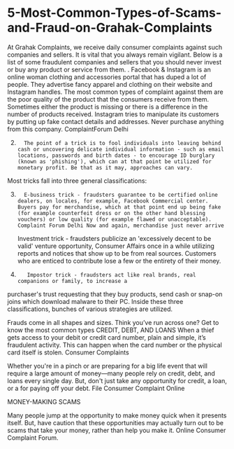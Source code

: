 # 5-Most-Common-Types-of-Scams-and-Fraud-on-Grahak-Complaints
At Grahak Complaints, we receive daily consumer complaints against such companies and sellers. It is vital that you always remain vigilant. Below is a list of some fraudulent companies and sellers that you should never invest or buy any product or service from them.
.       Facebook & Instagram is an online woman clothing and accessories portal that has duped a lot of people. They advertise fancy apparel and clothing on their website and Instagram handles. The most common types of complaint against them are the poor quality of the product that the consumers receive from them. Sometimes either the product is missing or there is a difference in the number of products received. Instagram tries to manipulate its customers by putting up fake contact details and addresses. Never purchase anything from this company. ComplaintForum Delhi

2.       The point of a trick is to fool individuals into leaving behind cash or uncovering delicate individual information - such as email locations, passwords and birth dates - to encourage ID burglary (known as 'phishing'), which can at that point be utilized for monetary profit. Be that as it may, approaches can vary.

Most tricks fall into three general classifications:

3.       E-business trick - fraudsters guarantee to be certified online dealers, on locales, for example, Facebook Commercial center. Buyers pay for merchandise, which at that point end up being fake (for example counterfeit dress or on the other hand blessing vouchers) or low quality (for example flawed or unacceptable). Complaint Forum Delhi Now and again, merchandise just never arrive
      Investment trick - fraudsters publicize an 'excessively decent to be valid' venture opportunity, Consumer Affairs  once in a while utilizing reports and notices that show up to be from real sources. Customers who are enticed to contribute lose a few or the entirety of their money.

4.        Impostor trick - fraudsters act like real brands, real companions or family, to increase a
purchaser's trust requesting that they buy products, send cash or snap-on joins which download
malware to their PC. Inside these three classifications, bunches of various strategies
are utilized.

Frauds come in all shapes and sizes. Think you’ve run across one? Get to know the most common types
   CREDIT, DEBT, AND LOANS
When a thief gets access to your debit or credit card number, plain and simple, it’s fraudulent activity. This can happen when the card number or the physical card itself is stolen. Consumer Complaints
 

Whether you're in a pinch or are preparing for a big life event that will require a large amount of money—many people rely on credit, debt, and loans every single day. But, don't just take any opportunity for credit, a loan, or a for paying off your debt. File Consumer Complaint Online

MONEY-MAKING SCAMS
 
Many people jump at the opportunity to make money quick when it presents itself. But, have caution that these opportunities may actually turn out to be scams that take your money, rather than help you make it. Online Consumer Complaint Forum.

